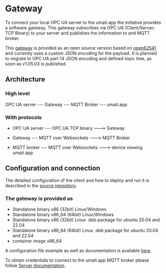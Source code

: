 # Gateway

To connect your local OPC UA server to the umati.app the initiative provides a software gateway.
This gateway subscribes via OPC UA (Client/Server; TCP Binary) to your server and publishes the information to and MQTT broker.

This [gateway](https://github.com/umati/Dashboard-OPCUA-Client) is provided as an open source version based on [open62541](https://open62541.org) and currently uses a _custom_ JSON encoding for the payload. It is planned to migrate to OPC UA part 14 JSON encoding and defined topic tree, as soon as v1.05.03 is published.

## Architecture

### High level

OPC UA server --- Gateway --- MQTT Broker --- umati.app

### With protocols

- OPC UA server --- OPC UA TCP binary ---> Gateway

- Gateway --- MQTT over Websockets ---> MQTT Broker
- MQTT broker --- MQTT over Websockets ---> device viewing umati.app

## Configuration and connection

The detailed configuration of the client and how to deploy and run it is described in the [source repository](https://github.com/umati/Dashboard-OPCUA-Client/blob/development/usage.md).

### The gateway is provided as

- Standalone binary x86 (32bit) Linux/Windows
- Standalone binary x86_64 (64bit) Linux/Windows
- Standalone binary x86 (32bit) Linux .deb package for ubuntu 20.04 and 22.04
- Standalone binary x86_64 (64bit) Linux .deb package for ubuntu 20.04 and 22.04
- container image x86_64

A configuration file example as well as documentation is available [here](https://github.com/umati/Dashboard-OPCUA-Client/blob/docs/docker/doc/Configuration.md).

To obtain credentials to connect to the umati.app MQTT broker please follow [Server documentation](Server.md#connecting-an-opc-ua-server-to-umatiapp).

